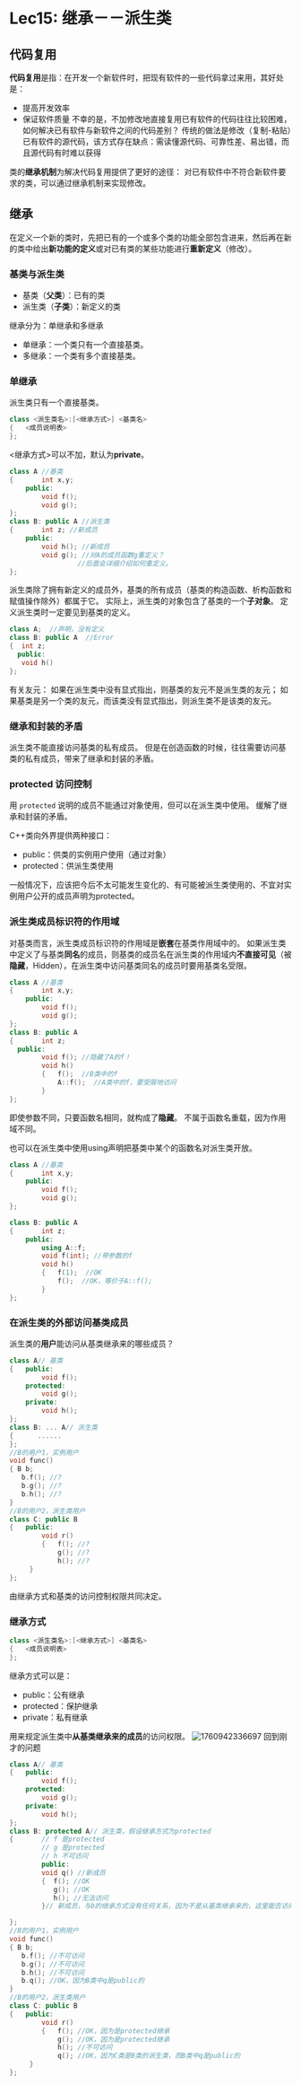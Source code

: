 # Lec15: 继承－－派生类
## 代码复用
**代码复用**是指：在开发一个新软件时，把现有软件的一些代码拿过来用，其好处是：
- 提高开发效率
- 保证软件质量
不幸的是，不加修改地直接复用已有软件的代码往往比较困难，如何解决已有软件与新软件之间的代码差别？
传统的做法是修改（复制-粘贴）已有软件的源代码，该方式存在缺点：需读懂源代码、可靠性差、易出错，而且源代码有时难以获得

类的**继承机制**为解决代码复用提供了更好的途径：
对已有软件中不符合新软件要求的类，可以通过继承机制来实现修改。

## 继承
在定义一个新的类时，先把已有的一个或多个类的功能全部包含进来，然后再在新的类中给出**新功能的定义**或对已有类的某些功能进行**重新定义**（修改）。

### 基类与派生类
- 基类（**父类**）：已有的类
- 派生类（**子类**）：新定义的类

继承分为：单继承和多继承
- 单继承：一个类只有一个直接基类。
- 多继承：一个类有多个直接基类。

### 单继承
派生类只有一个直接基类。
```cpp
class <派生类名>:[<继承方式>] <基类名>
{	<成员说明表>
}; 
```
<继承方式>可以不加，默认为**private**。

```cpp
class A //基类
{		int x,y;
	public:
		void f();
		void g();
};
class B: public A //派生类
{		int z; //新成员
	public:
		void h(); //新成员
		void g(); //对A的成员函数g重定义？
			     //后面会详细介绍如何重定义。
};
```
派生类除了拥有新定义的成员外，基类的所有成员（基类的构造函数、析构函数和赋值操作除外）都属于它。
实际上，派生类的对象包含了基类的一个**子对象**。
定义派生类时一定要见到基类的定义。
```cpp
class A;  //声明，没有定义
class B: public A  //Error
{  int z;
  public:
   void h()
};
```
有关友元：
如果在派生类中没有显式指出，则基类的友元不是派生类的友元；
如果基类是另一个类的友元，而该类没有显式指出，则派生类不是该类的友元。

### 继承和封装的矛盾
派生类不能直接访问基类的私有成员。
但是在创造函数的时候，往往需要访问基类的私有成员，带来了继承和封装的矛盾。

### protected 访问控制
用 `protected` 说明的成员不能通过对象使用，但可以在派生类中使用。
缓解了继承和封装的矛盾。

C++类向外界提供两种接口：
- public：供类的实例用户使用（通过对象）
- protected：供派生类使用

一般情况下，应该把今后不太可能发生变化的、有可能被派生类使用的、不宜对实例用户公开的成员声明为protected。

### 派生类成员标识符的作用域
对基类而言，派生类成员标识符的作用域是**嵌套**在基类作用域中的。
如果派生类中定义了与基类**同名**的成员，则基类的成员名在派生类的作用域内**不直接可见**（被**隐藏**，Hidden），在派生类中访问基类同名的成员时要用基类名受限。
```cpp
class A //基类
{		int x,y;
	public:
		void f();
		void g();
};
class B: public A
{		int z;
  public:
		void f(); //隐藏了A的f！
		void h()
		{	f();  //B类中的f
			A::f();  //A类中的f，要受限地访问
		}
};
```
即使参数不同，只要函数名相同，就构成了**隐藏**。
不属于函数名重载，因为作用域不同。

也可以在派生类中使用using声明把基类中某个的函数名对派生类开放。
```cpp
class A //基类
{		int x,y;
	public:
		void f();
		void g();
};

class B: public A
{		int z;
	public:
		using A::f;
		void f(int); //带参数的f
		void h() 
		{	f(1);  //OK
			f();  //OK，等价于A::f();
		}
};
```

### 在派生类的**外部**访问基类成员
派生类的**用户**能访问从基类继承来的哪些成员？
```cpp
class A// 基类
{	public:
		void f();
	protected:
		void g();
	private:
		void h();
};
class B: ... A// 派生类
{      ......
};
//B的用户1，实例用户
void func()
{ B b;
   b.f(); //?
   b.g(); //?
   b.h(); //?
}
//B的用户2，派生类用户
class C: public B
{	public:
		void r()
		{	f(); //?
			g(); //?
			h(); //?
     }
};
```
由继承方式和基类的访问控制权限共同决定。

### 继承方式
```cpp
class <派生类名>:[<继承方式>] <基类名>
{	<成员说明表>
}; 
```
继承方式可以是：
- public：公有继承
- protected：保护继承
- private：私有继承

用来规定派生类中**从基类继承来的成员**的访问权限。
![1760942336697](image/lec15/1760942336697.png)
回到刚才的问题
```cpp
class A// 基类
{	public:
		void f();
	protected:
		void g();
	private:
		void h();
};
class B: protected A// 派生类，假设继承方式为protected
{       // f 是protected
        // g 是protected
        // h 不可访问
        public:
	    void q() //新成员 
	    {  f(); //OK
	       g(); //OK
	       h(); //无法访问
	    }// 新成员，与b的继承方式没有任何关系，因为不是从基类继承来的，这里能否访问看基类中是否是public或者protected的

};
//B的用户1，实例用户
void func()
{ B b;
   b.f(); //不可访问
   b.g(); //不可访问
   b.h(); //不可访问
   b.q(); //OK，因为B类中q是public的
}
//B的用户2，派生类用户
class C: public B
{	public:
		void r()
		{	f(); //OK，因为是protected继承
			g(); //OK，因为是protected继承
			h(); //不可访问
            q(); //OK，因为C类是B类的派生类，而B类中q是public的
     }
};
```
